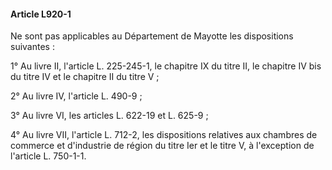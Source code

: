 #### Article L920-1

Ne sont pas applicables au Département de Mayotte les dispositions suivantes :

1° Au livre II, l'article L. 225-245-1, le chapitre IX du titre II, le chapitre IV bis du titre IV et le chapitre II du titre V ;

2° Au livre IV, l'article L. 490-9 ;

3° Au livre VI, les articles L. 622-19 et L. 625-9 ;

4° Au livre VII, l'article L. 712-2, les dispositions relatives aux chambres de commerce et d'industrie de région du titre Ier et le titre V, à l'exception de l'article L. 750-1-1.

